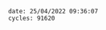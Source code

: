 

                date: 25/04/2022 09:36:07
                cycles: 91620

                         